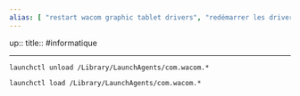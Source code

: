 ```yaml
---
alias: [ "restart wacom graphic tablet drivers", "redémarrer les drivers wacom", "stop wacom tablet drivers", "arrêter les drivers des tablettes wacom" ]
---
```

up::
title::
#informatique 

---


```
launchctl unload /Library/LaunchAgents/com.wacom.*
```

```
launchctl load /Library/LaunchAgents/com.wacom.*
```